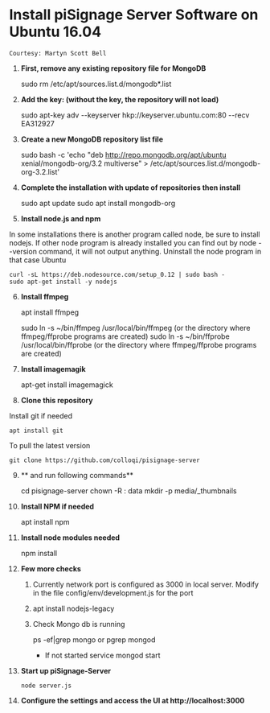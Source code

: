 # Install piSignage Server Software on Ubuntu 16.04
    
    Courtesy: Martyn Scott Bell


1. **First, remove any existing repository file for MongoDB**


    sudo rm /etc/apt/sources.list.d/mongodb*.list


2. **Add the key: (without the key, the repository will not load)**


    sudo apt-key adv --keyserver hkp://keyserver.ubuntu.com:80 --recv EA312927


3. **Create a new MongoDB repository list file**

    
    sudo bash -c 'echo "deb http://repo.mongodb.org/apt/ubuntu xenial/mongodb-org/3.2 multiverse" > /etc/apt/sources.list.d/mongodb-org-3.2.list'


4. **Complete the installation with update of repositories then install**


    sudo apt update
    sudo apt install mongodb-org



5. **Install node.js and npm**

In some installations there is another program called node, be sure to install nodejs. If other node program is already installed you can find out by node --version command, it will not output anything. Uninstall the node program in that case
Ubuntu

   
    curl -sL https://deb.nodesource.com/setup_0.12 | sudo bash -
    sudo apt-get install -y nodejs


6. **Install ffmpeg**

    
    apt install ffmpeg


    sudo ln -s ~/bin/ffmpeg /usr/local/bin/ffmpeg  (or the directory where ffmpeg/ffprobe programs are created)
    sudo ln -s ~/bin/ffprobe /usr/local/bin/ffprobe  (or the directory where ffmpeg/ffprobe programs are created)


7. **Install imagemagik**


    apt-get install imagemagick

8. **Clone this repository**

Install git if needed
 
    apt install git
     

To pull the latest version
    
    git clone https://github.com/colloqi/pisignage-server 
     
9. ** and run following commands**
    
    
     cd pisignage-server
     chown -R <user>:<group> data
     mkdir -p media/_thumbnails
    
10. **Install NPM if needed**

        
    apt install npm
    
11. **Install node modules needed**

    
    npm install

12. **Few more checks**

    1. Currently network port is configured as 3000 in local server. Modify in the file config/env/development.js for the port
    2. apt install nodejs-legacy
    3. Check Mongo db  is running
        
        
        ps -ef|grep mongo
        or
        pgrep mongod

        - If not started
            service mongod start

13. **Start up piSignage-Server**

    
        node server.js
        
        
14. **Configure the settings and access the UI at http://localhost:3000**
